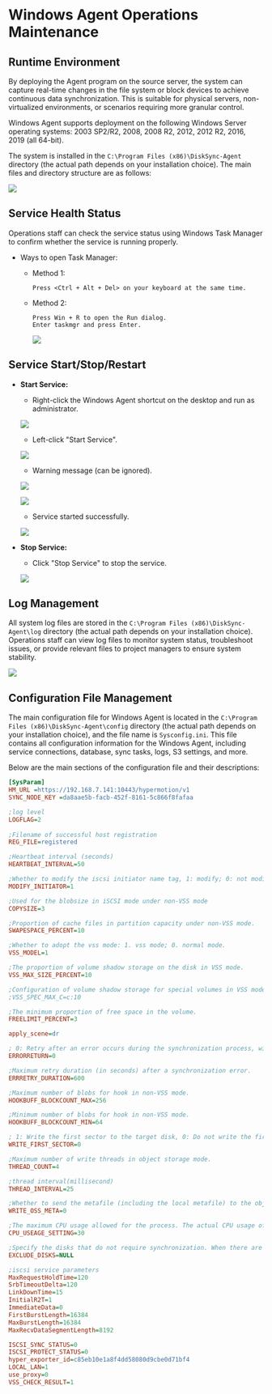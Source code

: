 # **Windows Agent Operations Maintenance**

## **Runtime Environment**

By deploying the Agent program on the source server, the system can capture real-time changes in the file system or block devices to achieve continuous data synchronization. This is suitable for physical servers, non-virtualized environments, or scenarios requiring more granular control.

Windows Agent supports deployment on the following Windows Server operating systems: 2003 SP2/R2, 2008, 2008 R2, 2012, 2012 R2, 2016, 2019 (all 64-bit).

The system is installed in the `C:\Program Files (x86)\DiskSync-Agent` directory (the actual path depends on your installation choice). The main files and directory structure are as follows:

![](./images/applicationversionnumber-windowsagentoperationandmaintenance-1.png)

## **Service Health Status**

Operations staff can check the service status using Windows Task Manager to confirm whether the service is running properly.

* Ways to open Task Manager:

  * Method 1:

    ```plain
    Press <Ctrl + Alt + Del> on your keyboard at the same time.
    ```

  * Method 2:

    ```plain
    Press Win + R to open the Run dialog.
    Enter taskmgr and press Enter.
    ```

    ![](./images/applicationversionnumber-windowsagentoperationandmaintenance-2.png)

## **Service Start/Stop/Restart**

* **Start Service:**

  * Right-click the Windows Agent shortcut on the desktop and run as administrator.

  ![](./images/applicationversionnumber-windowsagentoperationandmaintenance-3.png)

  * Left-click "Start Service".

  ![](./images/applicationversionnumber-windowsagentoperationandmaintenance-4.png)

  * Warning message (can be ignored).

  ![](./images/applicationversionnumber-windowsagentoperationandmaintenance-5.png)

  ![](./images/applicationversionnumber-windowsagentoperationandmaintenance-6.png)

  * Service started successfully.

  ![](./images/applicationversionnumber-windowsagentoperationandmaintenance-7.png)

* **Stop Service:**

  * Click "Stop Service" to stop the service.

  ![](./images/applicationversionnumber-windowsagentoperationandmaintenance-8.png)

## **Log Management**

All system log files are stored in the `C:\Program Files (x86)\DiskSync-Agent\log` directory (the actual path depends on your installation choice). Operations staff can view log files to monitor system status, troubleshoot issues, or provide relevant files to project managers to ensure system stability.

![](./images/applicationversionnumber-windowsagentoperationandmaintenance-9.png)

## **Configuration File Management**

The main configuration file for Windows Agent is located in the `C:\Program Files (x86)\DiskSync-Agent\config` directory (the actual path depends on your installation choice), and the file name is `Sysconfig.ini`. This file contains all configuration information for the Windows Agent, including service connections, database, sync tasks, logs, S3 settings, and more.

Below are the main sections of the configuration file and their descriptions:

```ini
[SysParam]
HM_URL =https://192.168.7.141:10443/hypermotion/v1
SYNC_NODE_KEY =da8aae5b-facb-452f-8161-5c866f8fafaa

;log level
LOGFLAG=2
                                        
;Filename of successful host registration
REG_FILE=registered        

;Heartbeat interval (seconds)
HEARTBEAT_INTERVAL=50

;Whether to modify the iscsi initiator name tag, 1: modify; 0: not modify.
MODIFY_INITIATOR=1

;Used for the blobsize in iSCSI mode under non-VSS mode 
COPYSIZE=3

;Proportion of cache files in partition capacity under non-VSS mode. 
SWAPESPACE_PERCENT=10

;Whether to adopt the vss mode: 1. vss mode; 0. normal mode.
VSS_MODEL=1

;The proportion of volume shadow storage on the disk in VSS mode.
VSS_MAX_SIZE_PERCENT=10

;Configuration of volume shadow storage for special volumes in VSS mode, which can be configured for multiple volumes: size (G)
;VSS_SPEC_MAX_C=c:10

;The minimum proportion of free space in the volume.
FREELIMIT_PERCENT=3

apply_scene=dr

; 0: Retry after an error occurs during the synchronization process, with the retry time referring to ERRRETRY_DURATION; 1: Return an error immediately upon a synchronization error. 
ERRORRETURN=0

;Maximum retry duration (in seconds) after a synchronization error. 
ERRRETRY_DURATION=600

;Maximum number of blobs for hook in non-VSS mode. 
HOOKBUFF_BLOCKCOUNT_MAX=256

;Minimum number of blobs for hook in non-VSS mode. 
HOOKBUFF_BLOCKCOUNT_MIN=64

; 1: Write the first sector to the target disk, 0: Do not write the first sector to the target disk. 
WRITE_FIRST_SECTOR=0

;Maximum number of write threads in object storage mode. 
THREAD_COUNT=4

;thread interval(millisecond)
THREAD_INTERVAL=25

;Whether to send the metafile (including the local metafile) to the object storage. 
WRITE_OSS_META=0

;The maximum CPU usage allowed for the process. The actual CPU usage of the process may fluctuate up and down, and online update is supported. 
CPU_USEAGE_SETTING=30

;Specify the disks that do not require synchronization. When there are multiple disks, separate the disk numbers with commas. For example: EXCLUDE_DISKS=1,2. The default is EXCLUDE_DISKS=NULL, which synchronizes all disks.
EXCLUDE_DISKS=NULL

;iscsi service parameters
MaxRequestHoldTime=120
SrbTimeoutDelta=120
LinkDownTime=15
InitialR2T=1
ImmediateData=0
FirstBurstLength=16384
MaxBurstLength=16384
MaxRecvDataSegmentLength=8192

ISCSI_SYNC_STATUS=0
ISCSI_PROTECT_STATUS=0
hyper_exporter_id=c85eb10e1a8f4dd58080d9cbe0d71bf4
LOCAL_LAN=1
use_proxy=0
VSS_CHECK_RESULT=1
```
